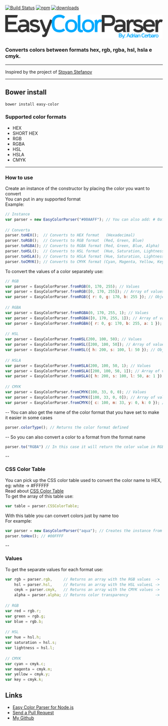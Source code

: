 [![Build Status](https://travis-ci.org/salomaosnff/easy-color-parser.svg?branch=master)](https://travis-ci.org/salomaosnff/easy-color-parser/) [![npm](https://img.shields.io/npm/v/easy-color.svg)](https://www.npmjs.com/package/easy-color) [![downloads](https://img.shields.io/npm/dm/easy-color.svg)](https://www.npmjs.com/package/easy-color)

<img src="docs/img/logo_extended.png" />

### Converts colors between formats hex, rgb, rgba, hsl, hsla e cmyk.

---
Inspired by the project of <a href="http://www.phpied.com/rgb-color-parser-in-javascript/" target="_blank">Stoyan Stefanov</a>

---

## Bower install
```
bower install easy-color
```

### Supported color formats
* HEX
* SHORT HEX
* RGB
* RGBA
* HSL
* HSLA
* CMYK

---

### How to use
Create an instance of the constructor by placing the color you want to convert <br />
You can put in any supported format <br />
Example:
```js
// Instance
var parser = new EasyColorParser("#00AAFF"); // You can also add: # 0af, rgb (0, 170, 255), hsl (..., etc ...

// Converta
parser.toHEX();  // Converts to HEX format   (Hexadecimal)
parser.toRGB();  // Converts to RGB format  (Red, Green, Blue)
parser.toRGBA(); // Converts to RGBA format (Red, Green, Blue, Alpha)
parser.toHSL();  // Converts to HSL format  (Hue, Saturation, Lightness)
parser.toHSLA(); // Converts to HSLA format (Hue, Saturation, Lightness, Alpha)
parser.toCMYK(); // Converts to CMYK format (Cyan, Magenta, Yellow, Key)
```
To convert the values of a color separately use:
```js
// RGB
var parser = EasyColorParser.fromRGB(0, 170, 255); // Values
var parser = EasyColorParser.fromRGB([0, 170, 255]); // Array of values
var parser = EasyColorParser.fromRGB({ r: 0, g: 170, b: 255 }); // Object of values

// RGBA
var parser = EasyColorParser.fromRGBA(0, 170, 255, 1); // Values
var parser = EasyColorParser.fromRGBA([0, 170, 255, 1]); // Array of values
var parser = EasyColorParser.fromRGBA({ r: 0, g: 170, b: 255, a: 1 }); // Object of values

// HSL
var parser = EasyColorParser.fromHSL(200, 100, 50); // Values
var parser = EasyColorParser.fromHSL([200, 100, 50]); // Array of values
var parser = EasyColorParser.fromHSL({ h: 200, s: 100, l: 50 }); // Object of values

// HSLA
var parser = EasyColorParser.fromHSLA(200, 100, 50, 1); // Values
var parser = EasyColorParser.fromHSLA([200, 100, 50, 1]); // Array of values
var parser = EasyColorParser.fromHSLA({ h: 200, s: 100, l: 50, a: 1 }); // Object of values

// CMYK
var parser = EasyColorParser.fromCMYK(100, 33, 0, 0); // Values
var parser = EasyColorParser.fromCMYK([100, 33, 0, 0]); // Array of values
var parser = EasyColorParser.fromCMYK({ c: 100, m: 33, y: 0, k: 0 }); // Object of values
```
--
You can also get the name of the color format that you have set to make it easier in some cases
```js
parser.colorType(); // Returns the color format defined
```
--
So you can also convert a color to a format from the format name
```js
parser.to("RGBA") // In this case it will return the color value in RGBA format, eg rgba (0, 170, 255, 1)
```
--

### CSS Color Table
You can pick up the CSS color table used to convert the color name to HEX, eg: white -> #FFFFFF <br />
Read about <a href="http://www.w3schools.com/cssref/css_colors.asp" target="_blank">CSS Color Table</a> <br />
To get the array of this table use:
```js
var table = parser.CSSColorTable;
```
With this table you can convert colors just by name too <br />
For example:
```js
var parser = new EasyColorParser("aqua"); // Creates the instance from the css color name
parser.toHex(); // #00FFFF
```
--
### Values
To get the separate values for each format use:
```js
var rgb = parser.rgb,     // Returns an array with the RGB values  ->  {r:Number, g:Number, b:Number}
    hsl = parser.hsl,     // Returns an array with the HSL valuesL ->  {h:Number, s:Number, l:Number}
    cmyk = parser.cmyk,   // Returns an array with the CMYK values ->  ...
    alpha = parser.alpha; // Returns color transparency            ->  1

// RGB
var red = rgb.r;
var green = rgb.g;
var blue = rgb.b;

// HSL
var hue = hsl.h;
var saturation = hsl.s;
var lightness = hsl.l;

// CMYK
var cyan = cmyk.c;
var magenta = cmyk.m;
var yellow = cmyk.y;
var key = cmyk.k;
```

## Links
- [Easy Color Parser for Node.js](https://github.com/salomaosnff/easy-color-parser)
- [Send a Pull Request](https://github.com/cerbaroadrian/easy-color-parser/pulls)
- [My Github](https://github.com/cerbaroadrian)

